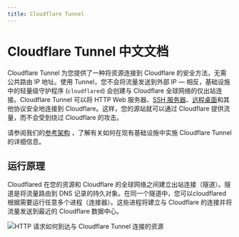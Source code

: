 ```yaml
---
title: Cloudflare Tunnel
---
```

# Cloudflare Tunnel 中文文档

Cloudflare Tunnel 为您提供了一种将资源连接到 Cloudflare 的安全方法，无需公共路由 IP 地址。使用 Tunnel，您不会将流量发送到外部
IP — 相反，基础设施中的轻量级守护程序 (```cloudflared```) 会创建与 Cloudflare 全球网络的仅出站连接。Cloudflare Tunnel 可以将
HTTP Web 服务器、[SSH 服务器](./use-cases/ssh/)、[远程桌面](./use-cases/rdp/)和其他协议安全地连接到
Cloudflare。这样，您的源站就可以通过
Cloudflare 提供流量，而不会受到绕过
Cloudflare 的攻击。

请参阅我们的[参考架构](https://developers.cloudflare.com/reference-architecture/sase-reference-architecture/)
，了解有关如何在现有基础设施中实施 Cloudflare Tunnel 的详细信息。

## 运行原理

Cloudflared 在您的资源和 Cloudflare 的全球网络之间建立出站连接（隧道）。隧道是将流量路由到 DNS
记录的持久对象。在同一个隧道中，您可以cloudflared根据需要运行任意多个进程（连接器）。这些进程将建立与 Cloudflare
的连接并将流量发送到最近的 Cloudflare 数据中心。

![HTTP 请求如何到达与 Cloudflare Tunnel 连接的资源](/img/handshake_hufad68abf6107ffc2ef859ebe1b42b6e2_299675_1768x1102_resize_q75_box-3f75968f.webp)
